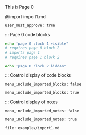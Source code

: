 This is Page 0

@import import1.md

```opts :(document_options)
user_must_approve: true
```

::: Page 0 code blocks

```bash :page0_block1 +(page0_block2) +(page1_block2)
echo "page 0 block 1 visible"
# requires page 0 block 2
# imports page 1
# requires page 1 block 2
```

```bash :(page0_block2)
echo "page 0 block 2 hidden"
```

::: Control display of code blocks

```opts :hide_imported_blocks
menu_include_imported_blocks: false
```

```opts :show_imported_blocks
menu_include_imported_blocks: true
```

::: Control display of notes

```opts :hide_imported_notes
menu_include_imported_notes: false
```

```opts :show_imported_notes
menu_include_imported_notes: true
```

```link :page_1
file: examples/import1.md
```
